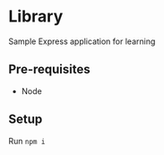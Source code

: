 # Library

Sample Express application for learning

## Pre-requisites

- Node

## Setup

Run `npm i`

